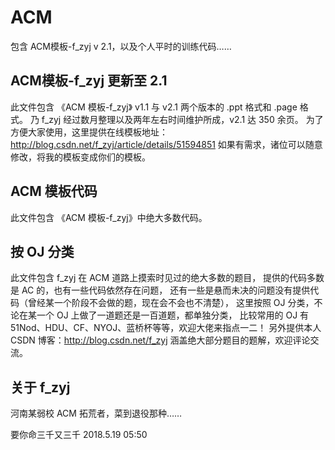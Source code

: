 # ACM
包含 ACM模板-f_zyj v 2.1，以及个人平时的训练代码……

## ACM模板-f_zyj 更新至 2.1
此文件包含 《ACM 模板-f_zyj》 v1.1 与 v2.1 两个版本的 .ppt 格式和 .page 格式。
乃 f_zyj 经过数月整理以及两年左右时间维护所成，v2.1 达 350 余页。
为了方便大家使用，这里提供在线模板地址：http://blog.csdn.net/f_zyj/article/details/51594851
如果有需求，诸位可以随意修改，将我的模板变成你们的模板。

## ACM 模板代码
此文件包含 《ACM 模板-f_zyj》中绝大多数代码。

## 按 OJ 分类
此文件包含 f_zyj 在 ACM 道路上摸索时见过的绝大多数的题目，
提供的代码多数是 AC 的，也有一些代码依然存在问题，
还有一些是悬而未决的问题没有提供代码（曾经某一个阶段不会做的题，现在会不会也不清楚），
这里按照 OJ 分类，不论在某一个 OJ 上做了一道题还是一百道题，都单独分类，
比较常用的 OJ 有 51Nod、HDU、CF、NYOJ、蓝桥杯等等，欢迎大佬来指点一二！
另外提供本人 CSDN 博客：http://blog.csdn.net/f_zyj
涵盖绝大部分题目的题解，欢迎评论交流。

## 关于 f_zyj
河南某弱校 ACM 拓荒者，菜到退役那种……

要你命三千又三千
2018.5.19 05:50
